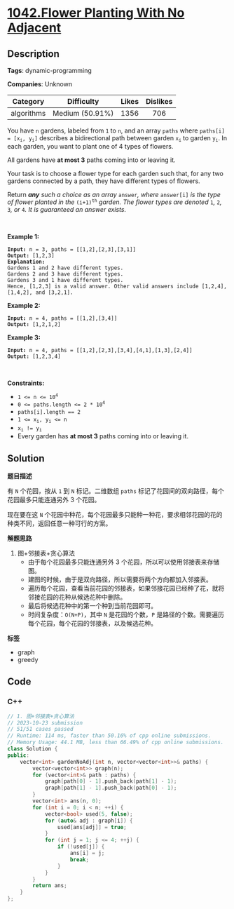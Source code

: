 # [1042.Flower Planting With No Adjacent](https://leetcode.com/problems/flower-planting-with-no-adjacent/description/)

## Description

**Tags**: dynamic-programming

**Companies**: Unknown

|  Category  |   Difficulty    | Likes | Dislikes |
| :--------: | :-------------: | :---: | :------: |
| algorithms | Medium (50.91%) | 1356  |   706    |

<p>You have <code>n</code> gardens, labeled from <code>1</code> to <code>n</code>, and an array <code>paths</code> where <code>paths[i] = [x<sub>i</sub>, y<sub>i</sub>]</code> describes a bidirectional path between garden <code>x<sub>i</sub></code> to garden <code>y<sub>i</sub></code>. In each garden, you want to plant one of 4 types of flowers.</p>
<p>All gardens have <strong>at most 3</strong> paths coming into or leaving it.</p>
<p>Your task is to choose a flower type for each garden such that, for any two gardens connected by a path, they have different types of flowers.</p>
<p>Return <em><strong>any</strong> such a choice as an array </em><code>answer</code><em>, where </em><code>answer[i]</code><em> is the type of flower planted in the </em><code>(i+1)<sup>th</sup></code><em> garden. The flower types are denoted </em><code>1</code><em>, </em><code>2</code><em>, </em><code>3</code><em>, or </em><code>4</code><em>. It is guaranteed an answer exists.</em></p>
<p>&nbsp;</p>
<p><strong class="example">Example 1:</strong></p>
<pre><code><strong>Input:</strong> n = 3, paths = [[1,2],[2,3],[3,1]]
<strong>Output:</strong> [1,2,3]
<strong>Explanation:</strong>
Gardens 1 and 2 have different types.
Gardens 2 and 3 have different types.
Gardens 3 and 1 have different types.
Hence, [1,2,3] is a valid answer. Other valid answers include [1,2,4], [1,4,2], and [3,2,1].</code></pre>
<p><strong class="example">Example 2:</strong></p>
<pre><code><strong>Input:</strong> n = 4, paths = [[1,2],[3,4]]
<strong>Output:</strong> [1,2,1,2]</code></pre>
<p><strong class="example">Example 3:</strong></p>
<pre><code><strong>Input:</strong> n = 4, paths = [[1,2],[2,3],[3,4],[4,1],[1,3],[2,4]]
<strong>Output:</strong> [1,2,3,4]</code></pre>
<p>&nbsp;</p>
<p><strong>Constraints:</strong></p>
<ul>
  <li><code>1 &lt;= n &lt;= 10<sup>4</sup></code></li>
  <li><code>0 &lt;= paths.length &lt;= 2 * 10<sup>4</sup></code></li>
  <li><code>paths[i].length == 2</code></li>
  <li><code>1 &lt;= x<sub>i</sub>, y<sub>i</sub> &lt;= n</code></li>
  <li><code>x<sub>i</sub> != y<sub>i</sub></code></li>
  <li>Every garden has <strong>at most 3</strong> paths coming into or leaving it.</li>
</ul>

## Solution

**题目描述**

有 `N` 个花园，按从 `1` 到 `N` 标记。二维数组 `paths` 标记了花园间的双向路径，每个花园最多只能连通另外 3 个花园。

现在要在这 `N` 个花园中种花，每个花园最多只能种一种花，要求相邻花园的花的种类不同，返回任意一种可行的方案。

**解题思路**

1. 图+邻接表+贪心算法
   - 由于每个花园最多只能连通另外 3 个花园，所以可以使用邻接表来存储图。
   - 建图的时候，由于是双向路径，所以需要将两个方向都加入邻接表。
   - 遍历每个花园，查看当前花园的邻接表，如果邻接花园已经种了花，就将邻接花园的花种从候选花种中删除。
   - 最后将候选花种中的第一个种到当前花园即可。
   - 时间复杂度：`O(N+P)`，其中 `N` 是花园的个数，`P` 是路径的个数。需要遍历每个花园，每个花园的邻接表，以及候选花种。

**标签**

- graph
- greedy

<!-- code start -->
## Code

### C++

```cpp
// 1. 图+邻接表+贪心算法
// 2023-10-23 submission
// 51/51 cases passed
// Runtime: 114 ms, faster than 50.16% of cpp online submissions.
// Memory Usage: 44.1 MB, less than 66.49% of cpp online submissions.
class Solution {
public:
    vector<int> gardenNoAdj(int n, vector<vector<int>>& paths) {
        vector<vector<int>> graph(n);
        for (vector<int>& path : paths) {
            graph[path[0] - 1].push_back(path[1] - 1);
            graph[path[1] - 1].push_back(path[0] - 1);
        }
        vector<int> ans(n, 0);
        for (int i = 0; i < n; ++i) {
            vector<bool> used(5, false);
            for (auto& adj : graph[i]) {
                used[ans[adj]] = true;
            }
            for (int j = 1; j <= 4; ++j) {
                if (!used[j]) {
                    ans[i] = j;
                    break;
                }
            }
        }
        return ans;
    }
};
```

<!-- code end -->
